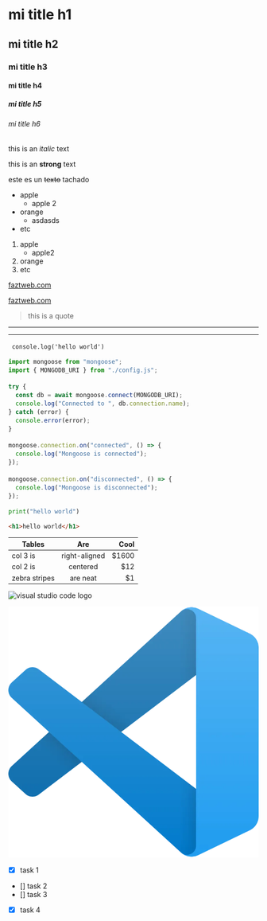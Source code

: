 <!-- Headings -->

# mi title h1
## mi title h2
### mi title h3
#### mi title h4
##### mi title h5
###### mi title h6 

<!-- italic -->
this is an *italic* text

<!-- strong -->
this is an **strong** text

<!-- strikethrough -->
este es un ~~texto~~ tachado

<!-- UL -->
* apple
    * apple 2
* orange
    * asdasds
* etc

1. apple
    * apple2
2. orange
3. etc

[faztweb.com](https://www.faztweb.com)

[faztweb.com](https://www.faztweb.com "Custom title")

> this is a quote
---
___
`
console.log('hello world')`
``` javascript
import mongoose from "mongoose";
import { MONGODB_URI } from "./config.js";

try {
  const db = await mongoose.connect(MONGODB_URI);
  console.log("Connected to ", db.connection.name);
} catch (error) {
  console.error(error);
}

mongoose.connection.on("connected", () => {
  console.log("Mongoose is connected");
});

mongoose.connection.on("disconnected", () => {
  console.log("Mongoose is disconnected");
});
```
```python
print("hello world")
```
```html
<h1>hello world</h1>
```

| Tables       | Are           | Cool  |
|--------------|:-------------:|------:|
| col 3 is     | right-aligned | $1600 |
| col 2 is     | centered      |   $12 |
| zebra stripes| are neat      |    $1 |

![visual studio code logo](https://imgs.search.brave.com/oQDgpm8Dje9aowjkeRCoBBFZCx64xhHivZF6pUgRZ6c/rs:fit:860:0:0:0/g:ce/aHR0cHM6Ly91c2Vy/LWltYWdlcy5naXRo/dWJ1c2VyY29udGVu/dC5jb20vNjc0NjIx/LzcxMTg3ODAxLTE0/ZTYwYTgwLTIyODAt/MTFlYS05NGM5LWU1/NjU3NmY3NmJhZi5w/bmc)

![visual studio code logo](vscode.png "vscode logo")

<!--- GITHUB MARKDOWN --->
* [x] task 1
* [] task 2
* [] task 3
* [x] task 4